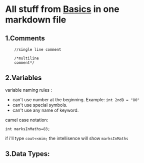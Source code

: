 # All stuff from [Basics](https://github.com/HarshitKumarOjha/CPP-Basics/tree/main/Basics) in one markdown file 

## 1.Comments

```
    //single line comment
```
```
    /*multiline
    comment*/
```    

## 2.Variables

variable naming rules :

- can't use number at the beginning. Example: `int 2ndB = "80"`
- can't use special symbols.
- can't use any name of keyword.

camel case notation:

```
int marksInMaths=83;
```

if i'll type `cout<<mim;` the intellisence will show `marksInMaths`

## 3.Data Types:

